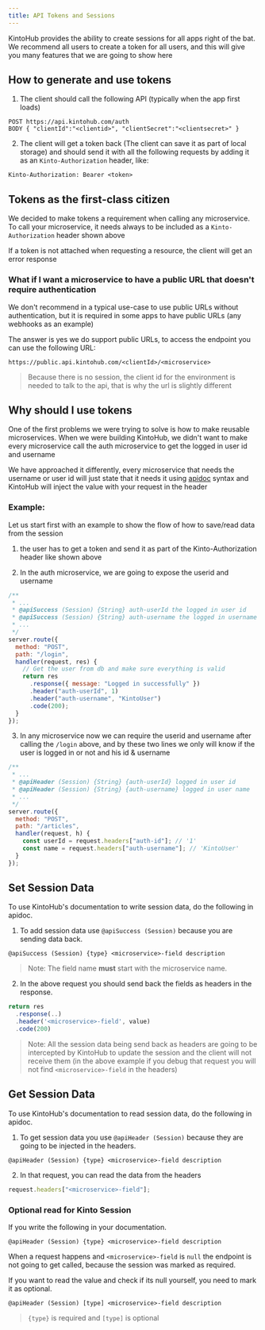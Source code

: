 ```yaml
---
title: API Tokens and Sessions
---
```


KintoHub provides the ability to create sessions for all apps right of the bat. We recommend all users to create a token for all users, and this will give you many features that we are going to show here

## How to generate and use tokens

1.  The client should call the following API (typically when the app first loads)

```
POST https://api.kintohub.com/auth
BODY { "clientId":"<clientid>", "clientSecret":"<clientsecret>" }
```

2.  The client will get a token back (The client can save it as part of local storage) and should send it with all the following requests by adding it as an `Kinto-Authorization` header, like:

```
Kinto-Authorization: Bearer <token>
```

## Tokens as the first-class citizen

We decided to make tokens a requirement when calling any microservice. To call your microservice, it needs always to be included as a `Kinto-Authorization` header shown above

If a token is not attached when requesting a resource, the client will get an error response

### What if I want a microservice to have a public URL that doesn't require authentication

We don't recommend in a typical use-case to use public URLs without authentication, but it is required in some apps to have public URLs (any webhooks as an example)

The answer is yes we do support public URLs, to access the endpoint you can use the following URL:

```
https://public.api.kintohub.com/<clientId>/<microservice>
```

> Because there is no session, the client id for the environment is needed to talk to the api, that is why the url is slightly different

## Why should I use tokens

One of the first problems we were trying to solve is how to make reusable microservices. When we were building KintoHub, we didn't want to make every microservice call the auth microservice to get the logged in user id and username

We have approached it differently, every microservice that needs the username or user id will just state that it needs it using [apidoc](apidoc.md) syntax and KintoHub will inject the value with your request in the header

### Example:

Let us start first with an example to show the flow of how to save/read data from the session

1.  the user has to get a token and send it as part of the Kinto-Authorization header like shown above

2.  In the auth microservice, we are going to expose the userid and username

```javascript
/**
 * ...
 * @apiSuccess (Session) {String} auth-userId the logged in user id
 * @apiSuccess (Session) {String} auth-username the logged in username
 * ...
 */
server.route({
  method: "POST",
  path: "/login",
  handler(request, res) {
    // Get the user from db and make sure everything is valid
    return res
      .response({ message: "Logged in successfully" })
      .header("auth-userId", 1)
      .header("auth-username", "KintoUser")
      .code(200);
  }
});
```

3.  In any microservice now we can require the userid and username after calling the `/login` above, and by these two lines we only will know if the user is logged in or not and his id & username

```javascript
/**
 * ...
 * @apiHeader (Session) {String} {auth-userId} logged in user id
 * @apiHeader (Session) {String} {auth-username} logged in user name
 * ...
 */
server.route({
  method: "POST",
  path: "/articles",
  handler(request, h) {
    const userId = request.headers["auth-id"]; // '1'
    const name = request.headers["auth-username"]; // 'KintoUser'
  }
});
```

## Set Session Data

To use KintoHub's documentation to write session data, do the following in apidoc.

1.  To add session data use `@apiSuccess (Session)` because you are sending data back.

```
@apiSuccess (Session) {type} <microservice>-field description
```

> Note: The field name **must** start with the microservice name.

2.  In the above request you should send back the fields as headers in the response.

```javascript
return res
  .response(..)
  .header('<microservice>-field', value)
  .code(200)
```

> Note: All the session data being send back as headers are going to be intercepted by KintoHub to update the session and the client will not receive them (in the above example if you debug that request you will not find `<microservice>-field` in the headers)

## Get Session Data 

To use KintoHub's documentation to read session data, do the following in apidoc.

1.  To get session data you use `@apiHeader (Session)` because they are going to be injected in the headers.

```
@apiHeader (Session) {type} <microservice>-field description
```

2.  In that request, you can read the data from the headers

```javascript
request.headers["<microservice>-field"];
```

###  Optional read for Kinto Session

If you write the following in your documentation.
```
@apiHeader (Session) {type} <microservice>-field description
```

When a request happens and `<microservice>-field` is `null` the endpoint is not going to get called, because the session was marked as required.


If you want to read the value and check if its null yourself, you need to mark it as optional.
```
@apiHeader (Session) [type] <microservice>-field description
```

> `{type}` is required and `[type]` is optional
